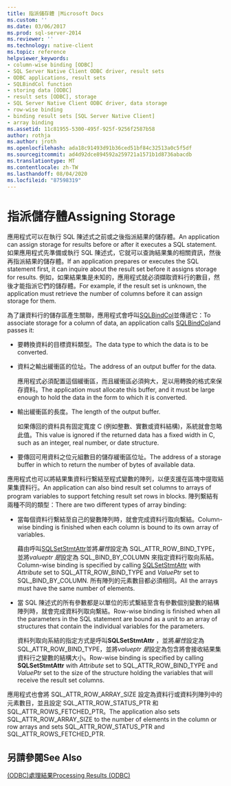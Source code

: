 ```yaml
---
title: 指派儲存體 |Microsoft Docs
ms.custom: ''
ms.date: 03/06/2017
ms.prod: sql-server-2014
ms.reviewer: ''
ms.technology: native-client
ms.topic: reference
helpviewer_keywords:
- column-wise binding [ODBC]
- SQL Server Native Client ODBC driver, result sets
- ODBC applications, result sets
- SQLBindCol function
- storing data [ODBC]
- result sets [ODBC], storage
- SQL Server Native Client ODBC driver, data storage
- row-wise binding
- binding result sets [SQL Server Native Client]
- array binding
ms.assetid: 11c81955-5300-495f-925f-9256f2587b58
author: rothja
ms.author: jroth
ms.openlocfilehash: ada18c91493d91b36ced51bf84c32513a0c5f5df
ms.sourcegitcommit: ad4d92dce894592a259721a1571b1d8736abacdb
ms.translationtype: MT
ms.contentlocale: zh-TW
ms.lasthandoff: 08/04/2020
ms.locfileid: "87598319"
---
```

# <a name="assigning-storage"></a><span data-ttu-id="1360c-102">指派儲存體</span><span class="sxs-lookup"><span data-stu-id="1360c-102">Assigning Storage</span></span>
  <span data-ttu-id="1360c-103">應用程式可以在執行 SQL 陳述式之前或之後指派結果的儲存體。</span><span class="sxs-lookup"><span data-stu-id="1360c-103">An application can assign storage for results before or after it executes a SQL statement.</span></span> <span data-ttu-id="1360c-104">如果應用程式先準備或執行 SQL 陳述式，它就可以查詢結果集的相關資訊，然後再指派結果的儲存體。</span><span class="sxs-lookup"><span data-stu-id="1360c-104">If an application prepares or executes the SQL statement first, it can inquire about the result set before it assigns storage for results.</span></span> <span data-ttu-id="1360c-105">例如，如果結果集是未知的，應用程式就必須擷取資料行的數目，然後才能指派它們的儲存體。</span><span class="sxs-lookup"><span data-stu-id="1360c-105">For example, if the result set is unknown, the application must retrieve the number of columns before it can assign storage for them.</span></span>  
  
 <span data-ttu-id="1360c-106">為了讓資料行的儲存區產生關聯，應用程式會呼叫[SQLBindCol](../native-client-odbc-api/sqlbindcol.md)並傳遞它：</span><span class="sxs-lookup"><span data-stu-id="1360c-106">To associate storage for a column of data, an application calls [SQLBindCol](../native-client-odbc-api/sqlbindcol.md)and passes it:</span></span>  
  
-   <span data-ttu-id="1360c-107">要轉換資料的目標資料類型。</span><span class="sxs-lookup"><span data-stu-id="1360c-107">The data type to which the data is to be converted.</span></span>  
  
-   <span data-ttu-id="1360c-108">資料之輸出緩衝區的位址。</span><span class="sxs-lookup"><span data-stu-id="1360c-108">The address of an output buffer for the data.</span></span>  
  
     <span data-ttu-id="1360c-109">應用程式必須配置這個緩衝區，而且緩衝區必須夠大，足以用轉換的格式來保存資料。</span><span class="sxs-lookup"><span data-stu-id="1360c-109">The application must allocate this buffer, and it must be large enough to hold the data in the form to which it is converted.</span></span>  
  
-   <span data-ttu-id="1360c-110">輸出緩衝區的長度。</span><span class="sxs-lookup"><span data-stu-id="1360c-110">The length of the output buffer.</span></span>  
  
     <span data-ttu-id="1360c-111">如果傳回的資料具有固定寬度 C (例如整數、實數或資料結構)，系統就會忽略此值。</span><span class="sxs-lookup"><span data-stu-id="1360c-111">This value is ignored if the returned data has a fixed width in C, such as an integer, real number, or date structure.</span></span>  
  
-   <span data-ttu-id="1360c-112">要傳回可用資料之位元組數目的儲存緩衝區位址。</span><span class="sxs-lookup"><span data-stu-id="1360c-112">The address of a storage buffer in which to return the number of bytes of available data.</span></span>  
  
 <span data-ttu-id="1360c-113">應用程式也可以將結果集資料行繫結至程式變數的陣列，以便支援在區塊中提取結果集資料行。</span><span class="sxs-lookup"><span data-stu-id="1360c-113">An application can also bind result set columns to arrays of program variables to support fetching result set rows in blocks.</span></span> <span data-ttu-id="1360c-114">陣列繫結有兩種不同的類型：</span><span class="sxs-lookup"><span data-stu-id="1360c-114">There are two different types of array binding:</span></span>  
  
-   <span data-ttu-id="1360c-115">當每個資料行繫結至自己的變數陣列時，就會完成資料行取向繫結。</span><span class="sxs-lookup"><span data-stu-id="1360c-115">Column-wise binding is finished when each column is bound to its own array of variables.</span></span>  
  
     <span data-ttu-id="1360c-116">藉由呼叫[SQLSetStmtAttr](../native-client-odbc-api/sqlsetstmtattr.md)並將*屬性*設定為 SQL_ATTR_ROW_BIND_TYPE，並將*valueptr 是*設定為 SQL_BIND_BY_COLUMN 來指定資料行取向系結。</span><span class="sxs-lookup"><span data-stu-id="1360c-116">Column-wise binding is specified by calling [SQLSetStmtAttr](../native-client-odbc-api/sqlsetstmtattr.md) with *Attribute* set to SQL_ATTR_ROW_BIND_TYPE and *ValuePtr* set to SQL_BIND_BY_COLUMN.</span></span> <span data-ttu-id="1360c-117">所有陣列的元素數目都必須相同。</span><span class="sxs-lookup"><span data-stu-id="1360c-117">All the arrays must have the same number of elements.</span></span>  
  
-   <span data-ttu-id="1360c-118">當 SQL 陳述式的所有參數都是以單位的形式繫結至含有參數個別變數的結構陣列時，就會完成資料列取向繫結。</span><span class="sxs-lookup"><span data-stu-id="1360c-118">Row-wise binding is finished when all the parameters in the SQL statement are bound as a unit to an array of structures that contain the individual variables for the parameters.</span></span>  
  
     <span data-ttu-id="1360c-119">資料列取向系結的指定方式是呼叫**SQLSetStmtAttr** ，並將*屬性*設定為 SQL_ATTR_ROW_BIND_TYPE，並將*valueptr 是*設定為包含將會接收結果集資料行之變數的結構大小。</span><span class="sxs-lookup"><span data-stu-id="1360c-119">Row-wise binding is specified by calling **SQLSetStmtAttr** with *Attribute* set to SQL_ATTR_ROW_BIND_TYPE and *ValuePtr* set to the size of the structure holding the variables that will receive the result set columns.</span></span>  
  
 <span data-ttu-id="1360c-120">應用程式也會將 SQL_ATTR_ROW_ARRAY_SIZE 設定為資料行或資料列陣列中的元素數目，並且設定 SQL_ATTR_ROW_STATUS_PTR 和 SQL_ATTR_ROWS_FETCHED_PTR。</span><span class="sxs-lookup"><span data-stu-id="1360c-120">The application also sets SQL_ATTR_ROW_ARRAY_SIZE to the number of elements in the column or row arrays and sets SQL_ATTR_ROW_STATUS_PTR and SQL_ATTR_ROWS_FETCHED_PTR.</span></span>  
  
## <a name="see-also"></a><span data-ttu-id="1360c-121">另請參閱</span><span class="sxs-lookup"><span data-stu-id="1360c-121">See Also</span></span>  
 [<span data-ttu-id="1360c-122">&#40;ODBC&#41;處理結果</span><span class="sxs-lookup"><span data-stu-id="1360c-122">Processing Results &#40;ODBC&#41;</span></span>](processing-results-odbc.md)  
  
  
